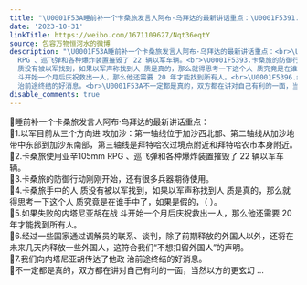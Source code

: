 ```yaml
---
title: "\U0001F53A睡前补一个卡桑旅发言人阿布·乌拜达的最新讲话重点：\U0001F5391.以军目前从三个方向进 攻加沙：第一轴线位于加沙西北部、第二轴线从加沙地带中东部到加沙东南部..."
date: '2023-10-31'
linkTitle: https://weibo.com/1671109627/Nqt36eqtY
source: 包容万物恒河水的微博
description: "\U0001F53A睡前补一个卡桑旅发言人阿布·乌拜达的最新讲话重点：<br>\U0001F5391.以军目前从三个方向进 攻加沙：第一轴线位于加沙西北部、第二轴线从加沙地带中东部到加沙东南部，第三轴线是拜特哈农过境点附近和拜特哈农市本身附近。<br>\U0001F5392.卡桑旅使用亚辛105mm
  RPG 、巡飞弹和各种爆炸装置摧毁了 22 辆以军车辆。<br>\U0001F5393.卡桑旅的防御行动刚刚开始，还有很多兵器期待使用。<br>\U0001F5394.卡桑旅手中的人
  质没有被以军找到，如果以军声称找到人 质是真的，那么就得思考一下这个人 质究竟是在谁手中了，如果是假的，（ ）。<br>\U0001F5395.如果失败的内塔尼亚胡在战
  斗开始一个月后庆祝救出一人，那么他还需要 20 年才能找到所有人。<br>\U0001F5396.经过一些国家通过调解员的联系、谈判，除了前期释放的外国人以外，还将在未来几天内释放一些外国人，这符合我们“不想扣留外国人”的声明。<br>\U0001F5397.我们向内塔尼亚胡传达了他政
  治前途终结的好消息。<br>\U0001F53A不一定都是真的，双方都在讲对自己有利的一面，当然以方的更玄幻 ..."
disable_comments: true
---
```

🔺睡前补一个卡桑旅发言人阿布·乌拜达的最新讲话重点：<br>🔹1.以军目前从三个方向进 攻加沙：第一轴线位于加沙西北部、第二轴线从加沙地带中东部到加沙东南部，第三轴线是拜特哈农过境点附近和拜特哈农市本身附近。<br>🔹2.卡桑旅使用亚辛105mm RPG 、巡飞弹和各种爆炸装置摧毁了 22 辆以军车辆。<br>🔹3.卡桑旅的防御行动刚刚开始，还有很多兵器期待使用。<br>🔹4.卡桑旅手中的人 质没有被以军找到，如果以军声称找到人 质是真的，那么就得思考一下这个人 质究竟是在谁手中了，如果是假的，（ ）。<br>🔹5.如果失败的内塔尼亚胡在战 斗开始一个月后庆祝救出一人，那么他还需要 20 年才能找到所有人。<br>🔹6.经过一些国家通过调解员的联系、谈判，除了前期释放的外国人以外，还将在未来几天内释放一些外国人，这符合我们“不想扣留外国人”的声明。<br>🔹7.我们向内塔尼亚胡传达了他政 治前途终结的好消息。<br>🔺不一定都是真的，双方都在讲对自己有利的一面，当然以方的更玄幻 ...